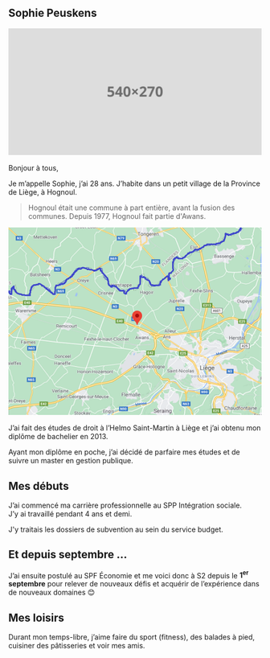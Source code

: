 <link rel="stylesheet" href="S2.css">
<link rel="stylesheet" href="foghorn2.css">

## Sophie Peuskens 

![](big.svg)

Bonjour à tous,

Je m’appelle Sophie, j’ai 28 ans. J’habite dans un petit village de la Province de Liège, à Hognoul. 

> Hognoul était une commune à part entière, avant la fusion des communes. Depuis 1977, Hognoul fait partie d'Awans.

![](Hognoul.png)

J’ai fait des études de droit à l’Helmo Saint-Martin à Liège et j’ai obtenu mon diplôme de bachelier en 2013. 

Ayant mon diplôme en poche, j’ai décidé de parfaire mes études et de suivre un master en gestion publique.

## Mes débuts

J’ai commencé ma carrière professionnelle au SPP Intégration sociale.  
J’y ai travaillé pendant 4 ans et demi. 

J'y traitais les dossiers de subvention au sein du service budget. 

## Et depuis septembre ...

J’ai ensuite postulé au SPF &Eacute;conomie et me voici donc à S2 depuis le **1<sup>er</sup> septembre** pour relever de nouveaux défis et acquérir de l’expérience dans de nouveaux domaines 😊 

## Mes loisirs

Durant mon temps-libre, j’aime faire du sport (fitness), des balades à pied, cuisiner des pâtisseries et voir mes amis.

